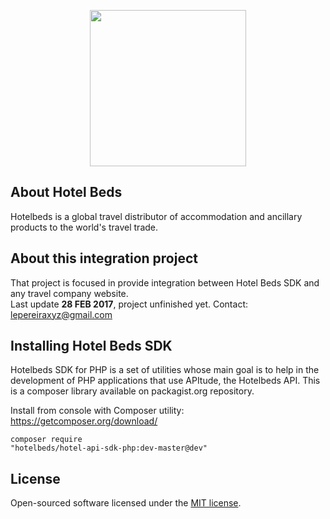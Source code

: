 <p align="center"><img src="http://media-s3-us-east-1.ceros.com/hotelbeds-group/images/2016/07/18/48bc15ea76277ce702db5e8667b58fba/logo-hb.png" width="250px"></p>

## About Hotel Beds
Hotelbeds is a global travel distributor of accommodation and ancillary products to the world's travel trade.

## About this integration project

That project is focused in provide integration between Hotel Beds SDK and any travel company website. <br> Last update <b>28 FEB 2017</b>, project unfinished yet. Contact: lepereiraxyz@gmail.com

## Installing Hotel Beds SDK
Hotelbeds SDK for PHP is a set of utilities whose main goal is to help in the development of PHP applications that use APItude, the Hotelbeds API. This is a composer library available on packagist.org repository.

Install from console with Composer utility: https://getcomposer.org/download/

<code>composer require "hotelbeds/hotel-api-sdk-php:dev-master@dev"</code>


## License

Open-sourced software licensed under the [MIT license](http://opensource.org/licenses/MIT).
